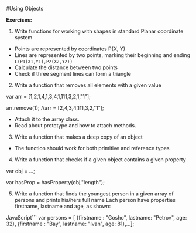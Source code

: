 #Using Objects

**Exercises:**

01. Write functions for working with shapes in  standard Planar coordinate system
 * Points are represented by coordinates P(X, Y)
 * Lines are represented by two points, marking their beginning and ending ``L(P1(X1,Y1),P2(X2,Y2))``
 * Calculate the distance between two points
 * Check if three segment lines can form a triangle

02. Write a function that removes all elements with a given value

 var arr = [1,2,1,4,1,3,4,1,111,3,2,1,"1"];

 arr.remove(1); //arr = [2,4,3,4,111,3,2,"1"];
 
 * Attach it to the array class.
 * Read about prototype and how to attach methods.

03. Write a function that makes a deep copy of an object
 * The function should work for both primitive and reference types

04. Write a function that checks if a given object contains a given property
 
 var obj  = …;

 var hasProp = hasProperty(obj,"length");

05. Write a function that finds the youngest person in a given array of persons and prints his/hers full name
Each person have properties firstname, lastname and age, as shown:

JavaScript```
var persons = [
  {firstname : "Gosho", lastname: "Petrov", age: 32}, 
  {firstname : "Bay", lastname: "Ivan", age: 81},…];
```
